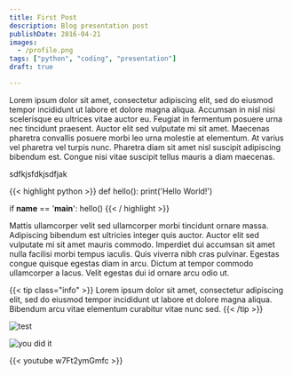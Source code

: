 ```yaml
---
title: First Post
description: Blog presentation post
publishDate: 2016-04-21
images:
  - /profile.png
tags: ["python", "coding", "presentation"]
draft: true

---
```


Lorem ipsum dolor sit amet, consectetur adipiscing elit, sed do eiusmod tempor incididunt ut labore et dolore magna aliqua. Accumsan in nisl nisi scelerisque eu ultrices vitae auctor eu. Feugiat in fermentum posuere urna nec tincidunt praesent. Auctor elit sed vulputate mi sit amet. Maecenas pharetra convallis posuere morbi leo urna molestie at elementum. At varius vel pharetra vel turpis nunc. Pharetra diam sit amet nisl suscipit adipiscing bibendum est. Congue nisi vitae suscipit tellus mauris a diam maecenas.

sdfkjsfdkjsdfjak

{{< highlight python >}}
def hello():
    print('Hello World!')

if __name__ == '__main__':
    hello()
{{< / highlight >}}

Mattis ullamcorper velit sed ullamcorper morbi tincidunt ornare massa. Adipiscing bibendum est ultricies integer quis auctor. Auctor elit sed vulputate mi sit amet mauris commodo. Imperdiet dui accumsan sit amet nulla facilisi morbi tempus iaculis. Quis viverra nibh cras pulvinar. Egestas congue quisque egestas diam in arcu. Dictum at tempor commodo ullamcorper a lacus. Velit egestas dui id ornare arcu odio ut.

{{< tip class="info" >}}
Lorem ipsum dolor sit amet, consectetur adipiscing elit, sed do eiusmod tempor incididunt ut labore et dolore magna aliqua. Bibendum arcu vitae elementum curabitur vitae nunc sed.
{{< /tip >}}

![test](exampleSite/themes/colordropstatic/img/image2.png)

![you did it](yay.png)

{{< youtube w7Ft2ymGmfc >}}
